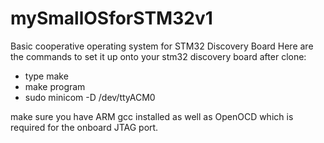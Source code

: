 # mySmallOSforSTM32v1
Basic cooperative operating system for STM32 Discovery Board
Here are the commands to set it up onto your stm32 discovery board after clone:
- type make
- make program
- sudo minicom -D /dev/ttyACM0

make sure you have ARM gcc installed as well as OpenOCD which is required for the onboard JTAG port.

